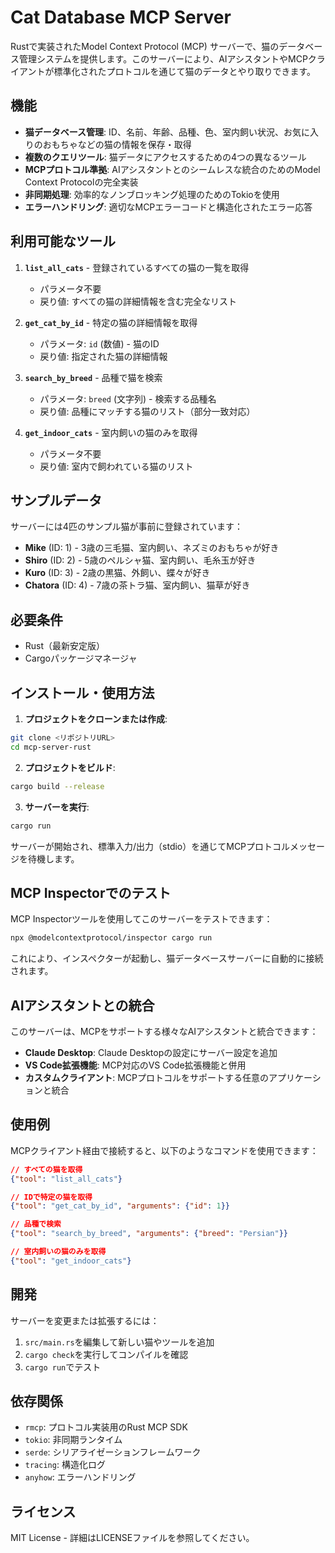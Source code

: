 # Cat Database MCP Server

Rustで実装されたModel Context Protocol (MCP) サーバーで、猫のデータベース管理システムを提供します。このサーバーにより、AIアシスタントやMCPクライアントが標準化されたプロトコルを通じて猫のデータとやり取りできます。

## 機能

- **猫データベース管理**: ID、名前、年齢、品種、色、室内飼い状況、お気に入りのおもちゃなどの猫の情報を保存・取得
- **複数のクエリツール**: 猫データにアクセスするための4つの異なるツール
- **MCPプロトコル準拠**: AIアシスタントとのシームレスな統合のためのModel Context Protocolの完全実装
- **非同期処理**: 効率的なノンブロッキング処理のためのTokioを使用
- **エラーハンドリング**: 適切なMCPエラーコードと構造化されたエラー応答

## 利用可能なツール

1. **`list_all_cats`** - 登録されているすべての猫の一覧を取得
   - パラメータ不要
   - 戻り値: すべての猫の詳細情報を含む完全なリスト

2. **`get_cat_by_id`** - 特定の猫の詳細情報を取得
   - パラメータ: `id` (数値) - 猫のID
   - 戻り値: 指定された猫の詳細情報

3. **`search_by_breed`** - 品種で猫を検索
   - パラメータ: `breed` (文字列) - 検索する品種名
   - 戻り値: 品種にマッチする猫のリスト（部分一致対応）

4. **`get_indoor_cats`** - 室内飼いの猫のみを取得
   - パラメータ不要
   - 戻り値: 室内で飼われている猫のリスト

## サンプルデータ

サーバーには4匹のサンプル猫が事前に登録されています：

- **Mike** (ID: 1) - 3歳の三毛猫、室内飼い、ネズミのおもちゃが好き
- **Shiro** (ID: 2) - 5歳のペルシャ猫、室内飼い、毛糸玉が好き
- **Kuro** (ID: 3) - 2歳の黒猫、外飼い、蝶々が好き
- **Chatora** (ID: 4) - 7歳の茶トラ猫、室内飼い、猫草が好き

## 必要条件

- Rust（最新安定版）
- Cargoパッケージマネージャ

## インストール・使用方法

1. **プロジェクトをクローンまたは作成**:
```bash
git clone <リポジトリURL>
cd mcp-server-rust
```

2. **プロジェクトをビルド**:
```bash
cargo build --release
```

3. **サーバーを実行**:
```bash
cargo run
```

サーバーが開始され、標準入力/出力（stdio）を通じてMCPプロトコルメッセージを待機します。

## MCP Inspectorでのテスト

MCP Inspectorツールを使用してこのサーバーをテストできます：

```bash
npx @modelcontextprotocol/inspector cargo run
```

これにより、インスペクターが起動し、猫データベースサーバーに自動的に接続されます。

## AIアシスタントとの統合

このサーバーは、MCPをサポートする様々なAIアシスタントと統合できます：

- **Claude Desktop**: Claude Desktopの設定にサーバー設定を追加
- **VS Code拡張機能**: MCP対応のVS Code拡張機能と併用
- **カスタムクライアント**: MCPプロトコルをサポートする任意のアプリケーションと統合

## 使用例

MCPクライアント経由で接続すると、以下のようなコマンドを使用できます：

```json
// すべての猫を取得
{"tool": "list_all_cats"}

// IDで特定の猫を取得
{"tool": "get_cat_by_id", "arguments": {"id": 1}}

// 品種で検索
{"tool": "search_by_breed", "arguments": {"breed": "Persian"}}

// 室内飼いの猫のみを取得
{"tool": "get_indoor_cats"}
```

## 開発

サーバーを変更または拡張するには：

1. `src/main.rs`を編集して新しい猫やツールを追加
2. `cargo check`を実行してコンパイルを確認
3. `cargo run`でテスト

## 依存関係

- `rmcp`: プロトコル実装用のRust MCP SDK
- `tokio`: 非同期ランタイム
- `serde`: シリアライゼーションフレームワーク
- `tracing`: 構造化ログ
- `anyhow`: エラーハンドリング

## ライセンス

MIT License - 詳細はLICENSEファイルを参照してください。
